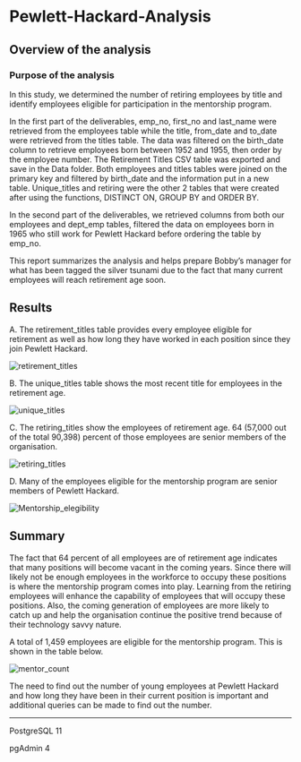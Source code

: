 # Pewlett-Hackard-Analysis

## Overview of the analysis

### Purpose of the analysis

In this study, we determined the number of retiring employees by title and identify employees eligible for participation in the mentorship program.

In the first part of the deliverables, emp_no, first_no and last_name were retrieved from the employees table while the title, from_date and to_date were retrieved from the titles table. The data was filtered on the birth_date column to retrieve employees born between 1952 and 1955, then order by the employee number. The Retirement Titles CSV table was exported and save in the Data folder. Both employees and titles tables were joined on the primary key and filtered by birth_date and the information put in a new table. Unique_titles and retiring were the other 2 tables that were created after using the functions, DISTINCT ON, GROUP BY and ORDER BY.

In the second part of the deliverables, we retrieved columns from both our employees and dept_emp tables, filtered the data on employees born in 1965 who still work for Pewlett Hackard before ordering the table by emp_no.

This report summarizes the analysis and helps prepare Bobby’s manager for what has been tagged the silver tsunami due to the fact that many current employees will reach retirement age soon.

## Results
A. The retirement_titles table provides every employee eligible for retirement as well as how long they have worked in each position since they join Pewlett Hackard.

![retirement_titles](https://user-images.githubusercontent.com/91093413/141611262-f6befa1c-1452-4623-a3fe-cb92a8381668.png)



B. The unique_titles table shows the most recent title for employees in the retirement age.


![unique_titles](https://user-images.githubusercontent.com/91093413/141611287-e2148264-03de-48d7-ae93-b02afa66c6ad.png)


C. The retiring_titles show the employees of retirement age. 64 (57,000 out of the total 90,398) percent of those employees are senior members of the organisation.


![retiring_titles](https://user-images.githubusercontent.com/91093413/141611298-c0814a52-577f-40cc-ad6c-af0f3b564ad6.png)


D. Many of the employees eligible for the mentorship program are senior members of Pewlett Hackard.


![Mentorship_elegibility](https://user-images.githubusercontent.com/91093413/141611308-dafde186-2a1f-4e52-9cfa-9c8d43c8f5fa.png)


## Summary

The fact that 64 percent of all employees are of retirement age indicates that many positions will become vacant in the coming years. Since there will likely not be enough employees in the workforce to occupy these positions is where the mentorship program comes into play. Learning from the retiring employees will enhance the capability of employees that will occupy these positions. Also, the coming generation of employees are more likely to catch up and help the organisation continue the positive trend because of their technology savvy nature.

A total of 1,459 employees are eligible for the mentorship program. This is shown in the table below.

![mentor_count](https://user-images.githubusercontent.com/91093413/141611916-9a71fd42-e606-42ad-8ffb-275a8cbc67d5.png)

The need to find out the number of young employees at Pewlett Hackard and how long they have been in their current position is important and additional queries can be made to find out the number.


----------------------------------------
PostgreSQL 11

pgAdmin 4
